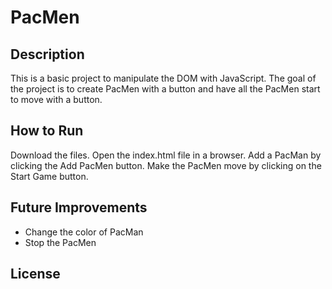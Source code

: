 # PacMen


## Description
This is a basic project to manipulate the DOM with JavaScript. The goal of the project is to create PacMen with a button and have all the PacMen start to move with a button.

## How to Run
Download the files. Open the index.html file in a browser. Add a PacMan by clicking the Add PacMen button. Make the PacMen move by clicking on the Start Game button.

## Future Improvements
<ul>
  <li>Change the color of PacMan</li>
  <li>Stop the PacMen</li>
</ul>

## License
<link href="license.>
